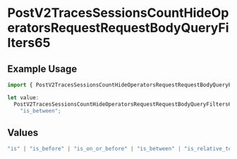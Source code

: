 # PostV2TracesSessionsCountHideOperatorsRequestRequestBodyQueryFilters65

## Example Usage

```typescript
import { PostV2TracesSessionsCountHideOperatorsRequestRequestBodyQueryFilters65 } from "@orq-ai/node/models/operations";

let value:
  PostV2TracesSessionsCountHideOperatorsRequestRequestBodyQueryFilters65 =
    "is_between";
```

## Values

```typescript
"is" | "is_before" | "is_on_or_before" | "is_between" | "is_relative_today" | "is_relative_time" | "is_empty" | "is_not_empty"
```
